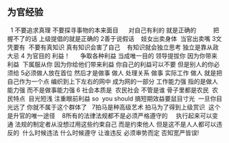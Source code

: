 ## 为官经验
 
1 不要追求真理 不要探寻事物的本来面目
     对自己有利的 就是正确的 
        把握不了的话 上级提倡的就是正确的
2善于说假话
   妓女出卖身体  当官出卖嘴
3文凭要有  不要有真知识 真有知识会害了自己
   有知识就会独立思考 独立是靠从政大忌
4 为官目的 利益！
     争取各种利益 当成唯一目的
领导提拔你 因为你带来利益 
下属服从你 因为你给他们带来利益
你自己的利益可以不要 但是别人的你必须给
5必须做人放在首位 然后才是做事
做人 处理关系
做事 实际工作
做人 就是把自己作为一个点 编织到上下左右的网中 成为网的一部分
工作能力强 指的是做人能力强 而不是做事能力强
6 社会本质是  农民社会
不管是谁 骨子里都是农民 
农民特点  目光短浅 注重眼前利益
so  you should 搞短期效益要鼠目寸光 
一旦你目光远了 你就不属于这个群体了
 
7拍马是种高级艺术
拍马为了得到上级赏识  这个是升官的唯一途径 
 
8所有的法律法规都不是必须严格遵守的 
   执行起来可以变通
法规的制定者从没想过用这些约束自己 而是约束他人
但是这不是人人都可以违反的 
什么时候违法 什么时候遵守 让谁违反 必须审势而定 否知宽严皆误!









